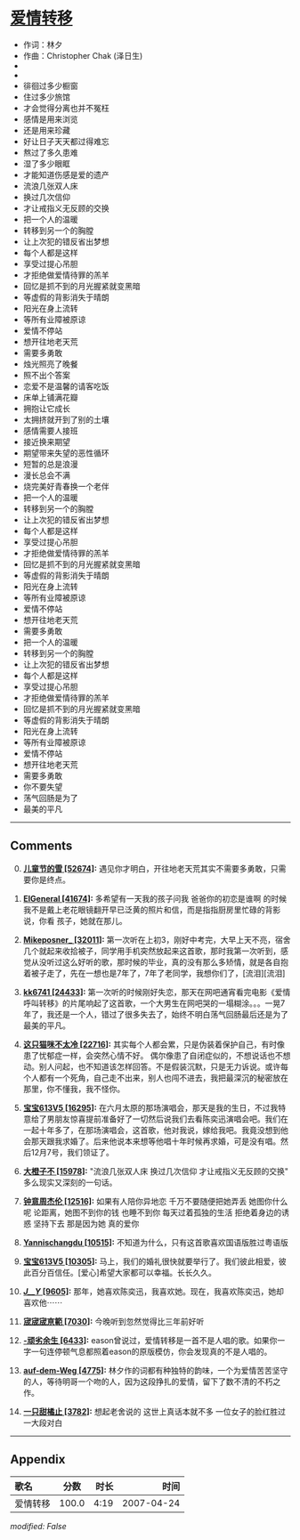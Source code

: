 # [爱情转移](https://music.163.com/song?id=65536)

* 作词：林夕
* 作曲：Christopher Chak (泽日生)
*
*
* 徘徊过多少橱窗
* 住过多少旅馆
* 才会觉得分离也并不冤枉
* 感情是用来浏览
* 还是用来珍藏
* 好让日子天天都过得难忘
* 熬过了多久患难
* 湿了多少眼眶
* 才能知道伤感是爱的遗产
* 流浪几张双人床
* 换过几次信仰
* 才让戒指义无反顾的交换
* 把一个人的温暖
* 转移到另一个的胸膛
* 让上次犯的错反省出梦想
* 每个人都是这样
* 享受过提心吊胆
* 才拒绝做爱情待罪的羔羊
* 回忆是抓不到的月光握紧就变黑暗
* 等虚假的背影消失于晴朗
* 阳光在身上流转
* 等所有业障被原谅
* 爱情不停站
* 想开往地老天荒
* 需要多勇敢
* 烛光照亮了晚餐
* 照不出个答案
* 恋爱不是温馨的请客吃饭
* 床单上铺满花瓣
* 拥抱让它成长
* 太拥挤就开到了别的土壤
* 感情需要人接班
* 接近换来期望
* 期望带来失望的恶性循环
* 短暂的总是浪漫
* 漫长总会不满
* 烧完美好青春换一个老伴
* 把一个人的温暖
* 转移到另一个的胸膛
* 让上次犯的错反省出梦想
* 每个人都是这样
* 享受过提心吊胆
* 才拒绝做爱情待罪的羔羊
* 回忆是抓不到的月光握紧就变黑暗
* 等虚假的背影消失于晴朗
* 阳光在身上流转
* 等所有业障被原谅
* 爱情不停站
* 想开往地老天荒
* 需要多勇敢
* 把一个人的温暖
* 转移到另一个的胸膛
* 让上次犯的错反省出梦想
* 每个人都是这样
* 享受过提心吊胆
* 才拒绝做爱情待罪的羔羊
* 回忆是抓不到的月光握紧就变黑暗
* 等虚假的背影消失于晴朗
* 阳光在身上流转
* 等所有业障被原谅
* 爱情不停站
* 想开往地老天荒
* 需要多勇敢
* 你不要失望
* 荡气回肠是为了
* 最美的平凡


---

## Comments
0. **[儿童节的雪 \[52674\]](https://music.163.com/#/user/home?id=411908666):** 遇见你才明白，开往地老天荒其实不需要多勇敢，只需要你是终点。

1. **[ElGeneral \[41674\]](https://music.163.com/#/user/home?id=96539845):** 多希望有一天我的孩子问我 爸爸你的初恋是谁啊 的时候 我不是戴上老花眼镜翻开早已泛黄的照片和信，而是指指厨房里忙碌的背影说，你看 孩子，她就在那儿。

2. **[Mikeposner_ \[32011\]](https://music.163.com/#/user/home?id=32220738):** 第一次听在上初3，刚好中考完，大早上天不亮，宿舍几个就起来收拾被子，同学用手机突然放起来这首歌，那时我第一次听到，感觉从没听过这么好听的歌，那时候的毕业，真的没有那么多矫情，就是各自抱着被子走了，先在一想也是7年了，7年了老同学，我想你们了，[流泪][流泪]

3. **[kk6741 \[24433\]](https://music.163.com/#/user/home?id=36107601):** 第一次听的时候刚好失恋，那天在网吧通宵看完电影《爱情呼叫转移》的片尾响起了这首歌，一个大男生在网吧哭的一塌糊涂。。。一晃7年了，我还是一个人，错过了很多失去了，始终不明白荡气回肠最后还是为了最美的平凡。

4. **[这只猫咪不太冷 \[22716\]](https://music.163.com/#/user/home?id=19817752):** 其实每个人都会累，只是伪装着保护自己，有时像患了忧郁症一样，会突然心情不好。 偶尔像患了自闭症似的，不想说话也不想动。别人问起，也不知道该怎样回答。不是假装沉默，只是无力诉说。或许每个人都有一个死角，自己走不出来，别人也闯不进去，我把最深沉的秘密放在那里，你不懂我，我不怪你。

5. **[宝宝613V5 \[16295\]](https://music.163.com/#/user/home?id=107613312):** 在六月太原的那场演唱会，那天是我的生日，不过我特意给了男朋友惊喜提前准备好了一切然后说我们去看陈奕迅演唱会吧。我们在一起十年多了，在那场演唱会，这首歌，他对我说，嫁给我吧。我竟没想到他会那天跟我求婚了。后来他说本来想等他唱十年时候再求婚，可是没有唱。然后12月7号，我们领证了。

6. **[大橙子不 \[15978\]](https://music.163.com/#/user/home?id=50022814):** "流浪几张双人床 换过几次信仰 才让戒指义无反顾的交换" 多么现实又深刻的一句话。

7. **[钟意周杰伦 \[12516\]](https://music.163.com/#/user/home?id=627465169):** 如果有人陪你异地恋 千万不要随便把她弄丢 她图你什么呢 论距离，她图不到你的钱 也睡不到你 每天过着孤独的生活 拒绝着身边的诱惑 坚持下去 那是因为她 真的爱你

8. **[Yannischangdu \[10515\]](https://music.163.com/#/user/home?id=18323687):** 不知道为什么，只有这首歌喜欢国语版胜过粤语版

9. **[宝宝613V5 \[10305\]](https://music.163.com/#/user/home?id=107613312):** 马上，我们的婚礼很快就要举行了。我们彼此相爱，彼此百分百信任。[爱心]希望大家都可以幸福。长长久久。

10. **[_J__Y_ \[9605\]](https://music.163.com/#/user/home?id=113790940):** 那年，她喜欢陈奕迅，我喜欢她。现在，我喜欢陈奕迅，她却喜欢他⋯⋯

11. **[宬宬宬亰範 \[7030\]](https://music.163.com/#/user/home?id=30545073):** 今晚听到忽然觉得比三年前好听

12. **[-顽劣余生 \[6433\]](https://music.163.com/#/user/home?id=51164296):** eason曾说过，爱情转移是一首不是人唱的歌。如果你一字一句连停顿气息都照着eason的原版模仿，你会发现真的不是人唱的。

13. **[auf-dem-Weg \[4775\]](https://music.163.com/#/user/home?id=28891139):** 林夕作的词都有种独特的韵味，一个为爱情苦苦坚守的人，等待明哥一个吻的人，因为这段挣扎的爱情，留下了数不清的不朽之作。

14. **[一只甜橘止 \[3782\]](https://music.163.com/#/user/home?id=444220763):** 想起老舍说的 这世上真话本就不多 一位女子的脸红胜过一大段对白



---

## Appendix

|歌名|分数|时长|时间|
|:---|:---:|---:|---:|
|爱情转移|100.0|4:19|2007-04-24

*modified: False*